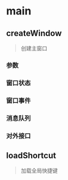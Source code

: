 # main
## createWindow
> 创建主窗口
### 参数
### 窗口状态
### 窗口事件
### 消息队列
### 对外接口

## loadShortcut
> 加载全局快捷键